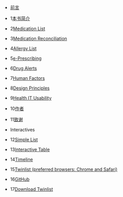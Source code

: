 *   [前言](foreword.md)
*    1[本书简介](about-this-book.md)
*    2[Medication List](medication-list.md)
*    3[Medication Reconciliation](medication-reconciliation.md)
*    4[Allergy List](allergy-list.md)
*    5[e-Prescribing](e-prescribing.md)
*    6[Drug Alerts](drug-alerts.md)
*    7[Human Factors](human-factors.md)
*    8[Design Principles](design-principles.md)
*    9[Health IT Usability](health-it-usability.md)
*   10[作者](authors.md)
*   11[致谢](acknowledgements.md)

*   Interactives
*   12[Simple List](./simple-list/)
*   13[Interactive Table](./medication-list/)
*   14[Timeline](./timeline/)
*   15[Twinlist (preferred browsers: Chrome and Safari)](http://www.cs.umd.edu/hcil/sharp/twinlist/dev/indev/ipad/index.html?case=__DATASET_APPENDECTOMY__&version=__VERSION_FULL__&animate=__AUTO_ANIMATE_ON__)
*   16[GitHub](https://github.com/goinvo/EHR)
*   17[Download Twinlist](http://www.cs.umd.edu/hcil/sharp/twinlist/)